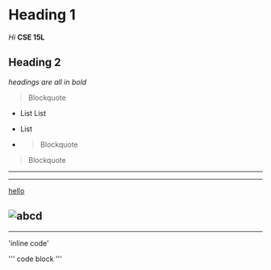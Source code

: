 # Heading 1

*Hi*
**CSE 15L**

## Heading 2

*headings are all in bold*

> Blockquote
* List
 List
- List
- > Blockquote	

> Blockquote	

---
***
[hello](http://a.com)

![abcd](https://www.planetware.com/wpimages/2020/02/france-in-pictures-beautiful-places-to-photograph-eiffel-tower.jpg)
---
***

'inline code'

'''
code block
'''

